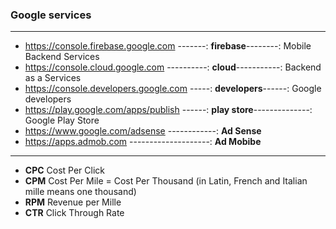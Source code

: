 ### Google services

-----------------------

- https://console.firebase.google.com -------: **firebase**--------: Mobile Backend Services
- https://console.cloud.google.com ----------: **cloud**-----------: Backend as a Services
- https://console.developers.google.com -----: **developers**------: Google developers
- https://play.google.com/apps/publish ------: **play store**--------------: Google Play Store
- https://www.google.com/adsense ------------: **Ad Sense**
- https://apps.admob.com --------------------: **Ad Mobibe**

-----------------------

* **CPC** Cost Per Click
* **CPM** Cost Per Mile = Cost Per Thousand (in Latin, French and Italian mille means one thousand)
* **RPM** Revenue per Mille
* **CTR** Click Through Rate
